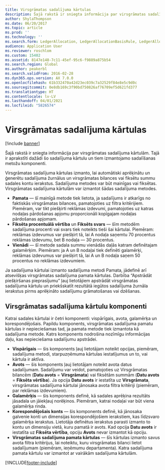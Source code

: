 ```yaml
---
title: Virsgrāmatas sadalījuma kārtulas
description: Šajā rakstā ir sniegta informācija par virsgrāmatas sadalījuma kārtulām. Tajā ir aprakstīti dažādi šo sadalījuma kārtulu un tiem izmantojamo sadalīšanas metožu komponenti.
author: ShylaThompson
ms.date: 06/20/2017
ms.topic: article
ms.prod: ''
ms.technology: ''
ms.search.form: LedgerAllocation, LedgerAllocationBasisRule, LedgerAllocationRequest, LedgerAllocationRule
audience: Application User
ms.reviewer: roschlom
ms.custom: 15402
ms.assetid: 8147e148-7c11-45ef-95c6-f9889a875b54
ms.search.region: Global
ms.author: peakerbl
ms.search.validFrom: 2016-02-28
ms.dyn365.ops.version: AX 7.0.0
ms.openlocfilehash: 61b332470a42d23ec039c7a32529f84e8e5c9d0c
ms.sourcegitcommit: 0e8db169c3f90bd750826af76709ef5d621fd377
ms.translationtype: HT
ms.contentlocale: lv-LV
ms.lasthandoff: 04/01/2021
ms.locfileid: "5826574"
---
```

# <a name="ledger-allocation-rules"></a>Virsgrāmatas sadalījuma kārtulas

[!include [banner](../includes/banner.md)]

Šajā rakstā ir sniegta informācija par virsgrāmatas sadalījuma kārtulām. Tajā ir aprakstīti dažādi šo sadalījuma kārtulu un tiem izmantojamo sadalīšanas metožu komponenti.

Virsgrāmatas sadalījuma kārtulas izmanto, lai automātiski aprēķinātu un ģenerētu sadalījuma žurnālus un virsgrāmatas bilances vai fiksētu summu sadales kontu ierakstus. Sadalījuma metodes var būt mainīgas vai fiksētas. Virsgrāmatas sadalījuma kārtulām var izmantot šādas sadalījuma metodes.

-   **Pamata** — šī mainīgā metode tiek lietota, ja sadalījums ir atkarīgs no faktiskās virsgrāmatas bilances, pamatojoties uz filtra kritērijiem. Piemēram, var tikt piešķirti reklāmas izdevumi, pamatojoties uz katras nodaļas pārdošanas apjomu proporcionāli kopīgajam nodaļas pārdošanas apjomam.
-   **Fiksēta procentuālā vērtība** un **Fiksēts svars** — šīm metodēm sadalījuma procenti vai svars tiek noteikts tieši šai kārtulai. Piemēram: reklāmas izdevumus var piešķirt tā, lai A nodaļa saņemtu 70 procentus reklāmas izdevumu, bet B nodaļa — 30 procentus.
-   **Vienādi** — šī metode sadala summu vienādās daļās katram definētajam galamērķim. Piemēram: ja A un B nodaļai tiek definēti galamērķi, reklāmas izdevumus var piešķirt tā, lai A un B nodaļa saņem 50 procentus no reklāmas izdevumiem.

Ja sadalījuma kārtulai izmanto sadalījuma metodi Pamata, jādefinē arī atsevišķas virsgrāmatas sadalījuma pamata kārtulas. Darbība “Apstrādāt piešķiršanas pieprasījumu” ļauj lietotājiem apstrādāt virsgrāmatas sadalījuma kārtulu un priekšskatīt rezultātā iegūtos sadalījuma žurnāla ierakstus pirms aprēķināto sadalījumu grāmatošanas vai dzēšanas.

## <a name="components-of-ledger-allocation-rules"></a>Virsgrāmatas sadalījuma kārtulu komponenti
Katrai sadales kārtulai ir četri komponenti: vispārīgais, avota, galamērķa un korespondējošais. Papildu komponents, virsgrāmatas sadalījuma pamatu kārtulas ir nepieciešamas tad, ja pamata metode tiek izmantota kā sadalījuma metode. Katrs komponents nodrošina nozīmīgu informācijas daļu, kas nepieciešama sadalījumu apstrādei.

-   **Vispārīgais** — šis komponents ļauj lietotājam noteikt opcijas, piemēram, sadalījuma metodi, starpuzņēmuma kārtulas iestatījumus un to, vai kārtula ir aktīva.
-   **Avots** — šis komponents ļauj lietotājam noteikt avota datus sadalījumam. Sadalījumu var veidot, pamatojoties uz Virsgrāmatas bilancēm (**Datu avots** = **Virsgrāmata**) vai fiksētām summām (**Datu avots** = **Fiksēta vērtība**). Ja opcija **Datu avots** ir iestatīta uz **Virsgrāmata**, virsgrāmatas sadalījuma kārtulai jānosaka avota filtra kritēriji (piemēram, par reklāmas izdevumiem).
-   **Galamērķis** — šis komponents definē, kā sadales aprēķina rezultāts jāsadala un jāiekļauj norēķinos. Piemēram, katrai nodaļai var būt viena galamērķa rinda.
-   **Korespondējošais konts** — šis komponents definē, kā jānosaka galvenie konti un dimensijas korespondējošiem ierakstiem, kas līdzsvaro galamērķa ierakstus. Lietotāja definētus ierakstus parasti izmanto to kontu un dimensiju vietā, kuru pamatā ir avots. Kad opcija **Datu avots** ir iestatīta uz **Fiksēta vērtība**, opciju **Avots** nevar izmantot kā opciju.
-   **Virsgrāmatas sadalījuma pamata kārtulas** — šīs kārtulas izmanto savus avota filtra kritērijus, lai noteiktu, kuru virsgrāmatas bilanci lietot sadalījumam (piemēram, ieņēmumu departamenta). Katra sadalījuma pamata kārtulu var izmantot ar vairākām sadalījuma kārtulām.






[!INCLUDE[footer-include](../../includes/footer-banner.md)]